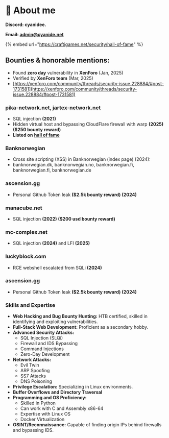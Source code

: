 # 🧸 About me

**Discord: cyanidee.**

**Email: admin@cyanide.net**



{% embed url="https://craftigames.net/security/hall-of-fame" %}

## Bounties & honorable mentions:

* Found **zero day** vulnerability in **XenForo** (Jan, 2025)&#x20;
* Verified by **XenForo team** (Mar, 2025)
* [https://xenforo.com/community/threads/security-issue.228884/#post-1731581](https://xenforo.com/community/threads/security-issue.228884/#post-1731581)



### pika-network.net, jartex-network.net

* SQL injection **(2021)**
* Hidden virtual host and bypassing CloudFlare firewall with warp **(2025) ($250 bounty reward)**
* **Listed on** [**hall of fame**](https://craftigames.net/security/hall-of-fame)



### **Banknorwegian**

* Cross site scripting (XSS) in Banknorwegian (index page) (2024):&#x20;
* banknorwegian.dk, banknorwegian.no, banknorwegian.fi,  banknorwegian.fi, banknorwegian.de

### **ascension**.gg

* Personal Github Token leak **($2.5k bounty reward) (2024)**

### manacube.net

* SQL injection **(2022) ($200 usd bounty reward)**

### mc-complex.net

* SQL injection **(2024)** and LFI **(2025)**



### luckyblock.com

* RCE webshell escalated from SQLi **(2024)**



### **ascension**.gg

* Personal Github Token leak **($2.5k bounty reward) (2024)**



###





### Skills and Expertise

* **Web Hacking and Bug Bounty Hunting:** HTB certified, skilled in identifying and exploiting vulnerabilities.
* **Full-Stack Web Development:** Proficient as a secondary hobby.
* **Advanced Security Attacks:**
  * SQL Injection (SLQi)
  * Firewall and IDS Bypassing
  * Command Injections
  * Zero-Day Development
* **Network Attacks:**
  * Evil Twin
  * ARP Spoofing
  * SS7 Attacks
  * DNS Poisoning
* **Privilege Escalation:** Specializing in Linux environments.
* **Buffer Overflows and Directory Traversal**
* **Programming and OS Proficiency:**
  * Skilled in Python
  * Can work with C and Assembly x86-64
  * Expertise with Linux OS
  * Docker Virtualization
* **OSINT/Reconnaissance:** Capable of finding origin IPs behind firewalls and bypassing IDS.&#x20;
